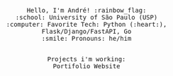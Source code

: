 <p align="center">
  <br>
  <samp>
    Hello, I'm André! :rainbow_flag:<br>
    :school: University of São Paulo (USP)<br>
    :computer: Favorite Tech: Python (:heart:), Flask/Django/FastAPI, Go <br>
    :smile: Pronouns: he/him <br>
  </samp>
</p>

<p align="center">
  <br>
  <samp>
    Projects i'm working: <br>
    Portifolio Website<br>
  </samp>
</p>
